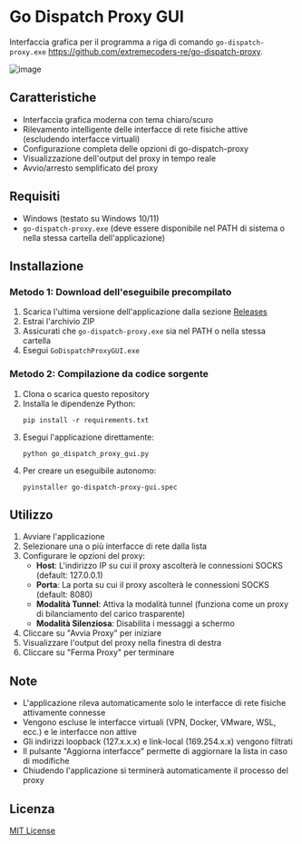 # Go Dispatch Proxy GUI

Interfaccia grafica per il programma a riga di comando `go-dispatch-proxy.exe` https://github.com/extremecoders-re/go-dispatch-proxy.

![image](https://github.com/user-attachments/assets/d80cab43-8cef-496d-afb4-3e4ef4f3d0dc)


## Caratteristiche

- Interfaccia grafica moderna con tema chiaro/scuro
- Rilevamento intelligente delle interfacce di rete fisiche attive (escludendo interfacce virtuali)
- Configurazione completa delle opzioni di go-dispatch-proxy
- Visualizzazione dell'output del proxy in tempo reale
- Avvio/arresto semplificato del proxy

## Requisiti

- Windows (testato su Windows 10/11)
- `go-dispatch-proxy.exe` (deve essere disponibile nel PATH di sistema o nella stessa cartella dell'applicazione)

## Installazione

### Metodo 1: Download dell'eseguibile precompilato

1. Scarica l'ultima versione dell'applicazione dalla sezione [Releases](https://github.com/tuousername/go-dispatch-proxy-gui/releases)
2. Estrai l'archivio ZIP
3. Assicurati che `go-dispatch-proxy.exe` sia nel PATH o nella stessa cartella
4. Esegui `GoDispatchProxyGUI.exe`

### Metodo 2: Compilazione da codice sorgente

1. Clona o scarica questo repository
2. Installa le dipendenze Python:
   ```
   pip install -r requirements.txt
   ```
3. Esegui l'applicazione direttamente:
   ```
   python go_dispatch_proxy_gui.py
   ```
4. Per creare un eseguibile autonomo:
   ```
   pyinstaller go-dispatch-proxy-gui.spec
   ```

## Utilizzo

1. Avviare l'applicazione
2. Selezionare una o più interfacce di rete dalla lista
3. Configurare le opzioni del proxy:
   - **Host**: L'indirizzo IP su cui il proxy ascolterà le connessioni SOCKS (default: 127.0.0.1)
   - **Porta**: La porta su cui il proxy ascolterà le connessioni SOCKS (default: 8080)
   - **Modalità Tunnel**: Attiva la modalità tunnel (funziona come un proxy di bilanciamento del carico trasparente)
   - **Modalità Silenziosa**: Disabilita i messaggi a schermo
4. Cliccare su "Avvia Proxy" per iniziare
5. Visualizzare l'output del proxy nella finestra di destra
6. Cliccare su "Ferma Proxy" per terminare

## Note

- L'applicazione rileva automaticamente solo le interfacce di rete fisiche attivamente connesse
- Vengono escluse le interfacce virtuali (VPN, Docker, VMware, WSL, ecc.) e le interfacce non attive
- Gli indirizzi loopback (127.x.x.x) e link-local (169.254.x.x) vengono filtrati
- Il pulsante "Aggiorna interfacce" permette di aggiornare la lista in caso di modifiche
- Chiudendo l'applicazione si terminerà automaticamente il processo del proxy

## Licenza

[MIT License](LICENSE)
